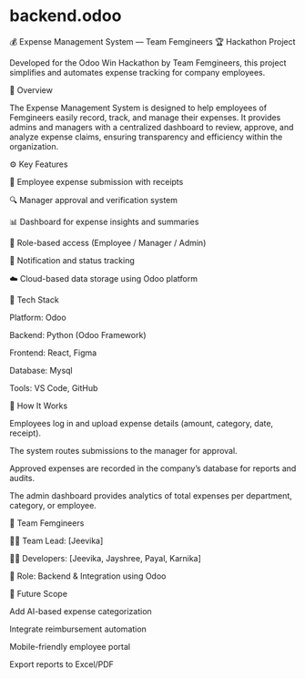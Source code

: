 # backend.odoo
💰 Expense Management System — Team Femgineers
🏆 Hackathon Project

Developed for the Odoo Win Hackathon by Team Femgineers, this project simplifies and automates expense tracking for company employees.

📘 Overview

The Expense Management System is designed to help employees of Femgineers easily record, track, and manage their expenses.
It provides admins and managers with a centralized dashboard to review, approve, and analyze expense claims, ensuring transparency and efficiency within the organization.

⚙️ Key Features

🧾 Employee expense submission with receipts

🔍 Manager approval and verification system

📊 Dashboard for expense insights and summaries

💼 Role-based access (Employee / Manager / Admin)

🔔 Notification and status tracking

☁️ Cloud-based data storage using Odoo platform

🧠 Tech Stack

Platform: Odoo

Backend: Python (Odoo Framework)

Frontend: React, Figma

Database: Mysql

Tools: VS Code, GitHub

🚀 How It Works

Employees log in and upload expense details (amount, category, date, receipt).

The system routes submissions to the manager for approval.

Approved expenses are recorded in the company’s database for reports and audits.

The admin dashboard provides analytics of total expenses per department, category, or employee.

🧩 Team Femgineers

👩‍💻 Team Lead: [Jeevika]

👩‍💻 Developers: [Jeevika, Jayshree, Payal, Karnika]

🧠 Role: Backend & Integration using Odoo

🔮 Future Scope

Add AI-based expense categorization

Integrate reimbursement automation

Mobile-friendly employee portal

Export reports to Excel/PDF
